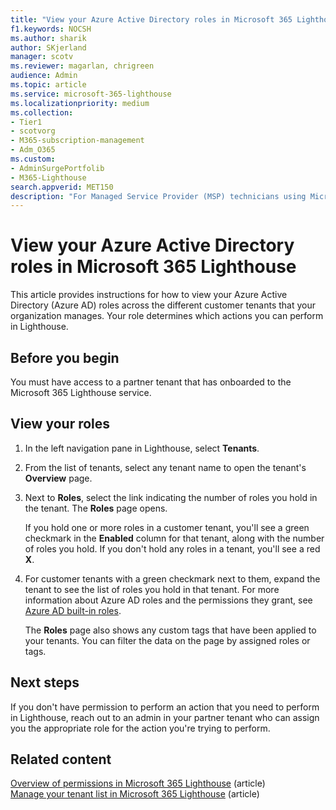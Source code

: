 ```yaml
---
title: "View your Azure Active Directory roles in Microsoft 365 Lighthouse"
f1.keywords: NOCSH
ms.author: sharik
author: SKjerland
manager: scotv
ms.reviewer: magarlan, chrigreen
audience: Admin
ms.topic: article
ms.service: microsoft-365-lighthouse
ms.localizationpriority: medium
ms.collection:
- Tier1
- scotvorg
- M365-subscription-management
- Adm_O365
ms.custom:
- AdminSurgePortfolib
- M365-Lighthouse                         
search.appverid: MET150
description: "For Managed Service Provider (MSP) technicians using Microsoft 365 Lighthouse, learn how to view your Azure Active Directory (Azure AD) roles across the different customer tenants that your organization manages."
---
```


# View your Azure Active Directory roles in Microsoft 365 Lighthouse

This article provides instructions for how to view your Azure Active Directory (Azure AD) roles across the different customer tenants that your organization manages. Your role determines which actions you can perform in Lighthouse.

## Before you begin

You must have access to a partner tenant that has onboarded to the Microsoft 365 Lighthouse service.

## View your roles

1. In the left navigation pane in Lighthouse, select **Tenants**.

2. From the list of tenants, select any tenant name to open the tenant's **Overview** page.

3. Next to **Roles**, select the link indicating the number of roles you hold in the tenant. The **Roles** page opens.

    If you hold one or more roles in a customer tenant, you'll see a green checkmark in the **Enabled** column for that tenant, along with the number of roles you hold. If you don't hold any roles in a tenant, you'll see a red **X**.
 
4. For customer tenants with a green checkmark next to them, expand the tenant to see the list of roles you hold in that tenant. For more information about Azure AD roles and the permissions they grant, see [Azure AD built-in roles](/azure/active-directory/roles/permissions-reference).

    The **Roles** page also shows any custom tags that have been applied to your tenants. You can filter the data on the page by assigned roles or tags.

## Next steps

If you don't have permission to perform an action that you need to perform in Lighthouse, reach out to an admin in your partner tenant who can assign you the appropriate role for the action you're trying to perform.

## Related content

[Overview of permissions in Microsoft 365 Lighthouse](m365-lighthouse-overview-of-permissions.md) (article)\
[Manage your tenant list in Microsoft 365 Lighthouse](m365-lighthouse-manage-tenant-list.md) (article)
